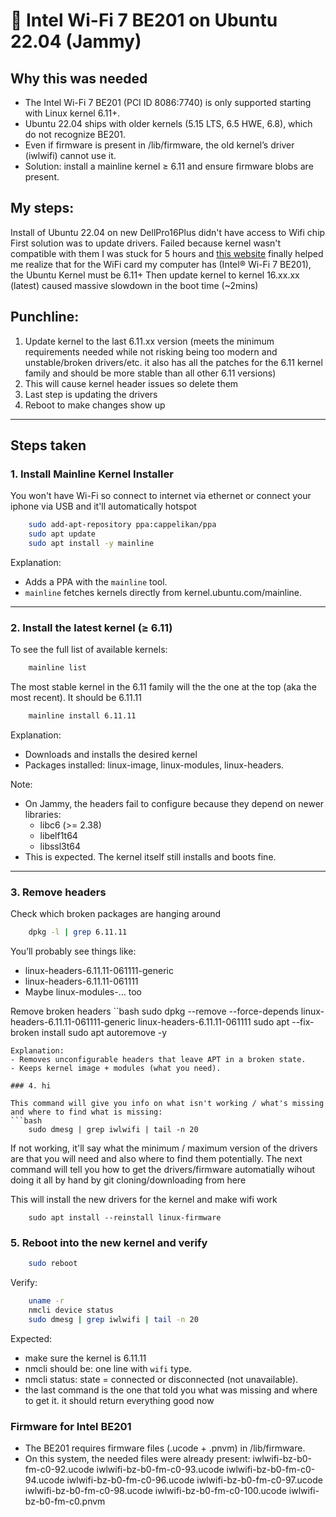 # 🐧 Intel Wi-Fi 7 BE201 on Ubuntu 22.04 (Jammy)

## Why this was needed
- The Intel Wi-Fi 7 BE201 (PCI ID 8086:7740) is only supported starting with Linux kernel 6.11+.
- Ubuntu 22.04 ships with older kernels (5.15 LTS, 6.5 HWE, 6.8), which do not recognize BE201.
- Even if firmware is present in /lib/firmware, the old kernel’s driver (iwlwifi) cannot use it.
- Solution: install a mainline kernel ≥ 6.11 and ensure firmware blobs are present.

## My steps:
Install of Ubuntu 22.04 on new DellPro16Plus didn't have access to Wifi chip
First solution was to update drivers. Failed because kernel wasn't compatible with them
I was stuck for 5 hours and [this website](https://www.intel.com/content/www/us/en/support/articles/000005511/wireless.html) finally helped me realize that for the WiFi card my computer has (Intel® Wi-Fi 7 BE201), the Ubuntu Kernel must be 6.11+
Then update kernel to kernel 16.xx.xx (latest) caused massive slowdown in the boot time (~2mins)

## Punchline:
1. Update kernel to the last 6.11.xx version (meets the minimum requirements needed while not risking being too modern and unstable/broken drivers/etc. it also has all the patches for the 6.11 kernel family and should be more stable than all other 6.11 versions)
2. This will cause kernel header issues so delete them
3. Last step is updating the drivers
4. Reboot to make changes show up

---

## Steps taken

### 1. Install Mainline Kernel Installer
You won't have Wi-Fi so connect to internet via ethernet or connect your iphone via USB and it'll automatically hotspot
```bash
    sudo add-apt-repository ppa:cappelikan/ppa
    sudo apt update
    sudo apt install -y mainline
```
Explanation:
- Adds a PPA with the `mainline` tool.
- `mainline` fetches kernels directly from kernel.ubuntu.com/mainline.
---

### 2. Install the latest kernel (≥ 6.11)
To see the full list of available kernels:
```bash
    mainline list
```

The most stable kernel in the 6.11 family will the the one at the top (aka the most recent). It should be 6.11.11
```bash
    mainline install 6.11.11
```
Explanation:
- Downloads and installs the desired kernel
- Packages installed: linux-image, linux-modules, linux-headers.

Note:
- On Jammy, the headers fail to configure because they depend on newer libraries:
  - libc6 (>= 2.38)
  - libelf1t64
  - libssl3t64
- This is expected. The kernel itself still installs and boots fine.

---

### 3. Remove headers
Check which broken packages are hanging around
```bash
    dpkg -l | grep 6.11.11
```
You’ll probably see things like:
- linux-headers-6.11.11-061111-generic
- linux-headers-6.11.11-061111
- Maybe linux-modules-… too

Remove broken headers
``bash
    sudo dpkg --remove --force-depends linux-headers-6.11.11-061111-generic linux-headers-6.11.11-061111
    sudo apt --fix-broken install
    sudo apt autoremove -y
```
Explanation:
- Removes unconfigurable headers that leave APT in a broken state.
- Keeps kernel image + modules (what you need).

### 4. hi

This command will give you info on what isn't working / what's missing and where to find what is missing:
```bash
    sudo dmesg | grep iwlwifi | tail -n 20
```

If not working, it'll say what the minimum / maximum version of the drivers are that you will need and also where to find them potentially. The next command will tell you how to get the drivers/firmware automatially wihout doing it all by hand by git cloning/downloading from here

This will install the new drivers for the kernel and make wifi work
```
    sudo apt install --reinstall linux-firmware
```

### 5. Reboot into the new kernel and verify
```bash
    sudo reboot
```

Verify:
```bash
    uname -r
    nmcli device status
    sudo dmesg | grep iwlwifi | tail -n 20
```
Expected:
- make sure the kernel is 6.11.11
- nmcli should be: one line with `wifi` type.
- nmcli status: state = connected or disconnected (not unavailable).
- the last command is the one that told you what was missing and where to get it. it should return everything good now

### Firmware for Intel BE201
- The BE201 requires firmware files (.ucode + .pnvm) in /lib/firmware.
- On this system, the needed files were already present:
    iwlwifi-bz-b0-fm-c0-92.ucode
    iwlwifi-bz-b0-fm-c0-93.ucode
    iwlwifi-bz-b0-fm-c0-94.ucode
    iwlwifi-bz-b0-fm-c0-96.ucode
    iwlwifi-bz-b0-fm-c0-97.ucode
    iwlwifi-bz-b0-fm-c0-98.ucode
    iwlwifi-bz-b0-fm-c0-100.ucode
    iwlwifi-bz-b0-fm-c0.pnvm

